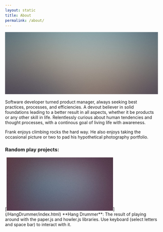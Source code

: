 ```yaml
---
layout: static
title: About
permalink: /about/
---
```


<span class="image right"><img src="/images/pic01.jpg" alt="" /></span>
<p>Software developer turned product manager, always seeking best practices, processes, and efficiencies. A devout believer in solid foundations leading to a better result in all aspects, whether it be products or any other skill in life.  Relentlessly curious about human tendencies and thought processes, with a continous goal of living life with awareness.</p>
<p>Frank enjoys climbing rocks the hard way. He also enjoys taking the occasional picture or two to pad his hypothetical photography portfolio. </p>

<h3> Random play projects: </h3>
<span class="image left"> [<img src="/images/pic05.jpg">](/HangDrummer/index.html) </span>
**Hang Drummer**: The result of playing around with the paper.js and howler.js libraries. Use keyboard (select letters and space bar) to interact with it. 

